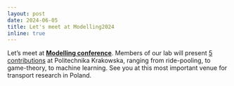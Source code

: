 ```yaml
---
layout: post
date: 2024-06-05
title: Let's meet at Modelling2024
inline: true
---
```


Let’s meet at [**Modelling conference**](https://modelling.pk.edu.pl/). Members of our lab will present [5 contributions]([assets/pdf/modelling.pdf](https://github.com/RafalKucharskiPK/rafalkucharskipk.github.io/blob/master/assets/pdf/modelling.pdf)) at Politechnika Krakowska, ranging from ride-pooling, to game-theory, to machine learning. See you at this most important venue for transport research in Poland.
